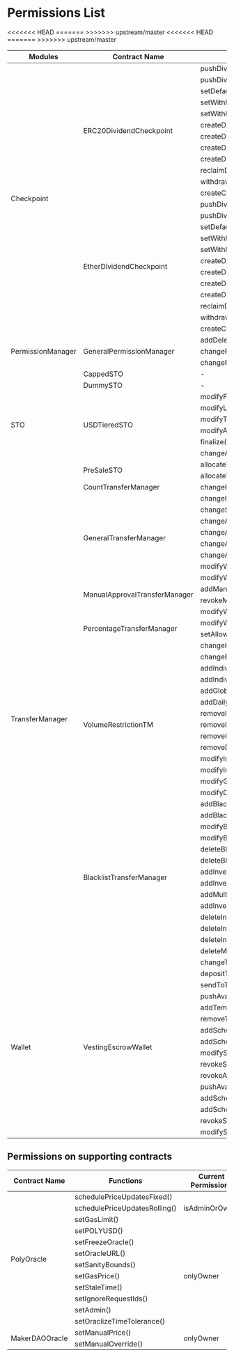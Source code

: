 # Permissions List 

 <table>
    <thead>
        <tr>
            <th> Modules </th>
            <th> Contract Name </th>
            <th> Functions </th>
            <th> Current Permissions </th>
        </tr>
    </thead>
    <tbody>
        <tr>
            <td rowspan=24> Checkpoint </td>
            <td rowspan=12>ERC20DividendCheckpoint</td>
            <td>pushDividendPayment()</td>
            <td rowspan=2> withPerm(DISTRIBUTE)</td>
        </tr>
        <tr>
            <td>pushDividendPaymentToAddresses()</td>
        </tr>
        <tr>
            <td> setDefaultExcluded() </td>
            <td rowspan=9> withPerm(MANAGE) </td>
        </tr>
        <tr>
            <td> setWithholding() </td>
        </tr>
        <tr>
            <td> setWithholdingFixed() </td>
        </tr>
        <tr>
            <td> createDividend() </td>
        </tr>
        <tr>
            <td> createDividendWithCheckpoint() </td>
        </tr>
        <tr>
            <td> createDividendWithExclusions() </td>
        </tr>
        <tr>
            <td> createDividendWithCheckpointAndExclusions() </td>
        </tr>
        <tr>
            <td> reclaimDividend() </td>
        </tr>
        <tr>
            <td> withdrawWithholding() </td>
        </tr>
        </tr>
            <td> createCheckpoint() </td>
            <td> withPerm(CHECKPOINT) </td>
        </tr>
        <tr>
            <td rowspan=12>EtherDividendCheckpoint</td>
            <td>pushDividendPayment()</td>
            <td rowspan=2> withPerm(DISTRIBUTE) </td>
        </tr>
        <tr>
            <td>pushDividendPaymentToAddresses()</td>
        </tr>
        <tr>
            <td> setDefaultExcluded() </td>
            <td rowspan=9> withPerm(MANAGE) </td>
        </tr>
        <tr>
            <td> setWithholding() </td>
        </tr>
        <tr>
            <td> setWithholdingFixed() </td>
        </tr>
        <tr>
            <td> createDividend() </td>
        </tr>
        <tr>
            <td> createDividendWithCheckpoint() </td>
        </tr>
        <tr>
            <td> createDividendWithExclusions() </td>
        </tr>
        <tr>
            <td> createDividendWithCheckpointAndExclusions() </td>
        </tr>
        <tr>
            <td> reclaimDividend() </td>
        </tr>
        <tr>
            <td> withdrawWithholding() </td>
        </tr>
        </tr>
            <td> createCheckpoint() </td>
            <td> withPerm(CHECKPOINT) </td>
        </tr>
         <tr>
            <td rowspan=3> PermissionManager </td>
            <td rowspan=3>GeneralPermissionManager</td>
            <td>addDelegate()</td>
            <td rowspan=3> withPerm(CHANGE_PERMISSION)</td>
        </tr>
        <tr>
<<<<<<< HEAD
=======
            <td> changePermission() </td>
        </tr>
        <tr>
            <td> changePermissionMulti() </td>
        </tr>
        <tr>
>>>>>>> upstream/master
            <td rowspan=10>STO</td>
            <td>CappedSTO</td>
            <td> - </td>
             <td> - </td>
        </tr>
        <tr>
            <td>DummySTO</td>
            <td> - </td>
            <td> - </td>
        </tr>
        <tr>
            <td rowspan=6> USDTieredSTO </td>
            <td> modifyFunding() </td>
            <td rowspan=6> onlyOwner </td>
        </tr>
        <tr>
            <td> modifyLimits() </td>
        </tr>
        <tr>
            <td> modifyTiers() </td>
        </tr>
        <tr>
            <td> modifyAddresses() </td>
        </tr>
        <tr>
            <td> finalize() </td>
        </tr>
        <tr>
            <td> changeAccredited() </td>
        </tr>
        <tr>
            <td rowspan=2>PreSaleSTO</td>
            <td>allocateTokens()</td>
            <td rowspan=2>withPerm(PRE_SALE_ADMIN)</td>
        </tr>
        <tr>
            <td>allocateTokensMulti()</td>
        </tr>
        <tr>
            <td rowspan=42>TransferManager</td>
            <td>CountTransferManager</td>
            <td>changeHolderCount()</td>
            <td>withPerm(ADMIN)</td>
        </tr>
         <tr>
            <td rowspan=8>GeneralTransferManager</td>
            <td>changeIssuanceAddress()</td>
            <td rowspan=6>withPerm(FLAGS)</td>
        </tr>
         <tr>
            <td>changeSigningAddress()</td>
        </tr>
        <tr>
            <td>changeAllowAllTransfers()</td>
        </tr>
        <tr>
            <td>changeAllowAllWhitelistTransfers()</td>
        </tr>
        <tr>
            <td>changeAllowAllWhitelistIssuances()</td>
        </tr>
        <tr>
            <td>changeAllowAllBurnTransfers()</td>
        </tr>
        <tr>
            <td>modifyWhitelist()</td>
            <td rowspan=2>withPerm(WHITELIST)</td>
        </tr>
        <tr>
            <td>modifyWhitelistMulti()</td>
        </tr>
        <tr>
          <td rowspan=2>ManualApprovalTransferManager</td>
          <td>addManualApproval()</td>
          <td rowspan=2>withPerm(TRANSFER_APPROVAL)</td>
        </tr>
        <tr>
          <td>revokeManualApproval()</td>
        </tr>
        <tr>
          <td rowspan=4>PercentageTransferManager</td>
          <td>modifyWhitelist()</td>
          <td rowspan=2>withPerm(WHITELIST)</td>
        </tr>
        <tr>
            <td> modifyWhitelistMulti() </td>
        </tr>
        <tr>
            <td> setAllowPrimaryIssuance() </td>
            <td rowspan=2> withPerm(ADMIN) </td>
        </tr>
        <tr>
            <td> changeHolderPercentage() </td>
        </tr>
        <tr>
            <td rowspan=13> VolumeRestrictionTM </td>
            <td> changeExemptWalletList() </td>
            <td rowspan=13> withPerm(ADMIN) </td>
        </tr>
        <tr>
            <td>addIndividualRestriction()</td>
        </tr>
        <tr>
            <td>addIndividualRestrictionMulti()</td>
        </tr>
        <tr>
            <td>addGlobalRestriction()</td>
        </tr>
        <tr>
            <td>addDailyGlobalRestriction()</td>
        </tr>
        <tr>
            <td>removeIndividualRestriction()</td>
        </tr>
        <tr>
            <td>removeIndividualRestrictionMulti()</td>
        </tr>
        <tr>
            <td>removeGlobalRestriction()</td>
        </tr>
        <tr>
            <td>removeDailyGlobalRestriction()</td>
        </tr>
        <tr>
            <td>modifyIndividualRestriction()</td>
        </tr>
        <tr>
            <td>modifyIndividualRestrictionMulti()</td>
        </tr>
        <tr>
            <td>modifyGlobalRestriction()</td>
        </tr>
        <tr>
            <td>modifyDailyGlobalRestriction()</td>
        </tr>     
        <tr>
            <td rowspan=14> BlacklistTransferManager </td>
            <td> addBlacklistType() </td>
            <td rowspan=14> withPerm(ADMIN) </td>
        </tr>
        <tr>
            <td> addBlacklistTypeMulti() </td>
        </tr>
        <tr>
            <td> modifyBlacklistType() </td>
        </tr>
        <tr>
            <td> modifyBlacklistTypeMulti() </td>
        </tr>
        <tr>
            <td> deleteBlacklistType() </td>
        </tr>
        <tr>
            <td> deleteBlacklistTypeMulti() </td>
        </tr>
        <tr>
            <td> addInvestorToBlacklist() </td>
        </tr>
        <tr>
            <td> addInvestorToBlacklistMulti() </td>
        </tr>
        <tr>
            <td> addMultiInvestorToBlacklistMulti() </td>
        </tr>
        <tr>
            <td> addInvestorToNewBlacklist() </td>
        </tr>
        <tr>
            <td> deleteInvestorFromAllBlacklist() </td>
        </tr>
        <tr>
            <td> deleteInvestorFromAllBlacklistMulti() </td>
        </tr>
        <tr>
            <td> deleteInvestorFromBlacklist() </td>
        </tr>
        <tr>
            <td> deleteMultiInvestorsFromBlacklistMulti() </td>
        </tr>
        <tr>
            <td rowspan=16>Wallet</td>
            <td rowspan=16>VestingEscrowWallet</td>
            <td>changeTreasuryWallet()</td>
            <td>onlyOwner</td>
        </tr>
        <tr>
            <td>depositTokens()</td>
            <td rowspan=15>withPerm(ADMIN)</td>
        </tr>
<<<<<<< HEAD
=======
        <tr>
            <td>sendToTreasury()</td>
        </tr>
        <tr>
            <td>pushAvailableTokens()</td>
        </tr>
        <tr>
            <td>addTemplate()</td>
        </tr>
        <tr>
            <td>removeTemplate()</td>
        </tr>
        <tr>
            <td>addSchedule()</td>
        </tr>
        <tr>
            <td>addScheduleFromTemplate()</td>
        </tr>
        <tr>
            <td>modifySchedule()</td>
        </tr>
        <tr>
            <td>revokeSchedule()</td>
        </tr>
        <tr>
            <td>revokeAllSchedules()</td>
        </tr>
        <tr>
            <td>pushAvailableTokensMulti()</td>
        </tr>
        <tr>
            <td>addScheduleMulti()</td>
        </tr>
        <tr>
            <td>addScheduleFromTemplateMulti()</td>
        </tr>
        <tr>
            <td>revokeSchedulesMulti()</td>
        </tr>
        <tr>
            <td>modifyScheduleMulti()</td>
        </tr>                                                                                                        
>>>>>>> upstream/master
    </tbody>
 </table>
 
 ## Permissions on supporting contracts
 
 <table>
    <thead>
        <tr>
            <th> Contract Name </th>
            <th> Functions </th>
            <th> Current Permissions </th>
        </tr>
    </thead>
    <tbody>
     <tr>
      <td rowspan=13> PolyOracle </td>
      <td> schedulePriceUpdatesFixed() </td>
      <td rowspan=3> isAdminOrOwner </td>
    <tr>
      <td> schedulePriceUpdatesRolling() </td>
    <tr>
      <td> setGasLimit() </td>
    <tr> 
      <td> setPOLYUSD() </td>
     <td rowspan=9> onlyOwner </td>
    <tr>
      <td> setFreezeOracle() </td>
    <tr>
      <td> setOracleURL() </td>
    <tr> 
      <td> setSanityBounds() </td>
    <tr>
      <td> setGasPrice() </td>
    <tr>
      <td> setStaleTime() </td>
    <tr>
      <td> setIgnoreRequestIds() </td>
    <tr>
      <td> setAdmin() </td>
    <tr> 
      <td> setOraclizeTimeTolerance() </td> 
    <tr>
   </tr>
   <tr>
      <td rowspan=2> MakerDAOOracle </td>
      <td> setManualPrice() </td>
      <td rowspan=2> onlyOwner </td>
    <tr>
       <td> setManualOverride() </td>
     <tr>
   </tr>
  </tbody>
 </table>
 
 



